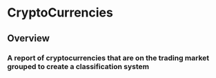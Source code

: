 # CryptoCurrencies
## Overview
### A report of cryptocurrencies that are on the trading market grouped to create a classification system 

